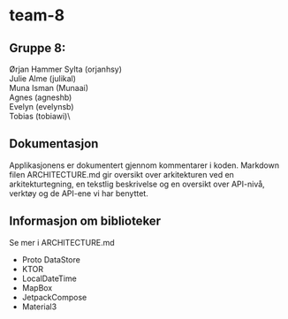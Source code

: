 # team-8
## Gruppe 8:
Ørjan Hammer Sylta (orjanhsy)\
Julie Alme  (julikal)\
Muna Isman (Munaai)\
Agnes (agneshb)\
Evelyn (evelynsb)\
Tobias (tobiawi)\


## Dokumentasjon
Applikasjonens er dokumentert gjennom kommentarer i koden. Markdown filen ARCHITECTURE.md gir oversikt over arkitekturen ved en arkitekturtegning, en tekstlig beskrivelse og en oversikt over API-nivå, verktøy og de API-ene vi har benyttet.


## Informasjon om biblioteker
Se mer i ARCHITECTURE.md

* Proto DataStore
* KTOR
* LocalDateTime
* MapBox
* JetpackCompose
* Material3
